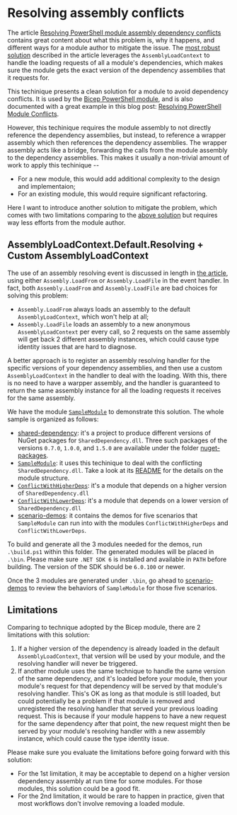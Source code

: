 # Resolving assembly conflicts

The article [Resolving PowerShell module assembly dependency conflicts][the-article] contains great content about what this problem is, why it happens, and different ways for a module author to mitigate the issue.
The [most robust solution][most-robust-solution] described in the article leverages the `AssemblyLoadContext` to handle the loading requests of all a module's dependencies,
which makes sure the module gets the exact version of the dependency assemblies that it requests for.

This techinique presents a clean solution for a module to avoid dependency conflicts.
It is used by the [Bicep PowerShell module](https://github.com/PSBicep/PSBicep),
and is also documented with a great example in this blog post: [Resolving PowerShell Module Conflicts](https://pipe.how/get-assemblyloadcontext/).

However, this techinique requires the module assembly to not directly reference the dependency assemblies,
but instead, to reference a wrapper assembly which then references the dependency assemblies.
The wrapper assembly acts like a bridge, forwarding the calls from the module assembly to the dependency assemblies.
This makes it usually a non-trivial amount of work to apply this techinique --
- For a new module, this would add additional complexity to the design and implementaion;
- For an existing module, this would require significant refactoring.

Here I want to introduce another solution to mitigate the problem,
which comes with two limitations comparing to the [above solution][most-robust-solution] but requires way less efforts from the module author.

## AssemblyLoadContext.Default.Resolving + Custom AssemblyLoadContext

The use of an assembly resolving event is discussed in length in [the article][the-article],
using either `Assembly.LoadFrom` or `Assembly.LoadFile` in the event handler.
In fact, both `Assembly.LoadFrom` and `Assembly.LoadFile` are bad choices for solving this problem:
- `Assembly.LoadFrom` always loads an assembly to the default `AssemblyLoadContext`, which won't help at all;
- `Assembly.LoadFile` loads an assembly to a new anonymous `AssemblyLoadContext` per every call, so 2 requests on the same assembly will get back 2 different assembly instances, which could cause type identity issues that are hard to diagnose.

A better approach is to register an assembly resolving handler for the specific versions of your dependency assemblies,
and then use a custom `AssemblyLoadContext` in the handler to deal with the loading.
With this, there is no need to have a warpper assembly,
and the handler is guaranteed to return the same assembly instance for all the loading requests it receives for the same assembly.

We have the module [`SampleModule`](./src/SampleModule/) to demonstrate this solution.
The whole sample is organized as follows:

- [shared-dependency](./src/shared-dependency/): it's a project to produce different versions of NuGet packages for `SharedDependency.dll`.
  Three such packages of the versions `0.7.0`, `1.0.0`, and `1.5.0` are available under the folder [nuget-packages](./nuget-packages/).
- [`SampleModule`](./src/SampleModule/): it uses this techinique to deal with the conflicting `SharedDependency.dll`.
  Take a look at its [README](./src/SampleModule/README.md) for the details on the module structure.
- [`ConflictWithHigherDeps`](./src/HigherDependencyConflict/): it's a module that depends on a higher version of `SharedDependency.dll`
- [`ConflictWithLowerDeps`](./src/LowerDependencyConflict/): it's a module that depends on a lower version of `SharedDependency.dll`
- [scenario-demos](./scenario-demos/): it contains the demos for five scenarios that `SampleModule` can run into with the modules `ConflictWithHigherDeps` and `ConflictWithLowerDeps`.

To build and generate all the 3 modules needed for the demos, run `.\build.ps1` within this folder.
The generated modules will be placed in `.\bin`.
Please make sure `.NET SDK 6` is installed and available in `PATH` before building.
The version of the SDK should be `6.0.100` or newer.

Once the 3 modules are generated under `.\bin`,
go ahead to [scenario-demos](./scenario-demos/) to review the behaviors of `SampleModule` for those five scenarios.

## Limitations

Comparing to technique adopted by the Bicep module, there are 2 limitations with this solution:
1. If a higher version of the dependency is already loaded in the default `AssemblyLoadContext`,
   that version will be used by your module, and the resolving handler will never be triggered.
1. If another module uses the same technique to handle the same version of the same dependency,
   and it's loaded before your module, then your module's request for that dependency will be served by that module's resolving handler.
   This's OK as long as that module is still loaded, but could potentially be a problem if that module is removed and unregistered the resolving handler that served your previous loading request.
   This is because if your module happens to have a new request for the same dependency after that point, the new request might then be served by your module's resolving handler with a new assembly instance, which could cause the type identity issue.

Please make sure you evaluate the limitations before going forward with this solution:
- For the 1st limitation, it may be acceptable to depend on a higher version dependency assembly at run time for some modules.
  For those modules, this solution could be a good fit.
- For the 2nd limitation, it would be rare to happen in practice, given that most workflows don't involve removing a loaded module.


[the-article]: https://docs.microsoft.com/powershell/scripting/dev-cross-plat/resolving-dependency-conflicts
[most-robust-solution]: https://docs.microsoft.com/powershell/scripting/dev-cross-plat/resolving-dependency-conflicts#loading-through-net-core-assembly-load-contexts
